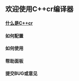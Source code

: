 ## 欢迎使用C++cr编译器

#### [什么是C++cr](https://github.com/ZhonZhouShe/C-cr/blob/main/doc/wsccr.md)

#### 如何配置

#### 如何使用

#### 帮助面板

#### 提交BUG或意见
